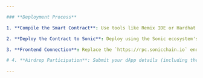 ```yaml
---

### **Deployment Process**

1. **Compile the Smart Contract**: Use tools like Remix IDE or Hardhat to compile the Solidity smart contract.

2. **Deploy the Contract to Sonic**: Deploy using the Sonic ecosystem's deployment tools or CLI.

3. **Frontend Connection**: Replace the `https://rpc.sonicchain.io` endpoint in the JavaScript code with Sonic’s RPC URL.

# 4. **Airdrop Participation**: Submit your dApp details (including the smart contract address and frontend URL) to Sonic’s airdrop application portal.

---
```

